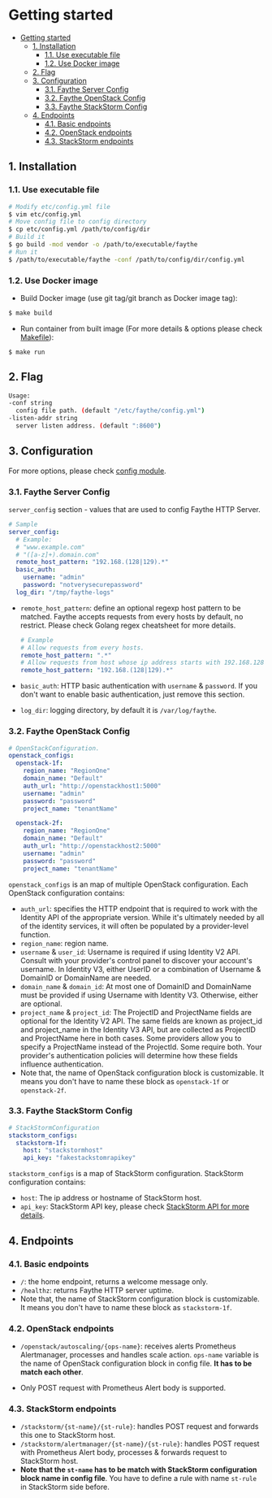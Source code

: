 # Getting started

- [Getting started](#getting-started)
  - [1. Installation](#1-installation)
    - [1.1. Use executable file](#11-use-executable-file)
    - [1.2. Use Docker image](#12-use-docker-image)
  - [2. Flag](#2-flag)
  - [3. Configuration](#3-configuration)
    - [3.1. Faythe Server Config](#31-faythe-server-config)
    - [3.2. Faythe OpenStack Config](#32-faythe-openstack-config)
    - [3.3. Faythe StackStorm Config](#33-faythe-stackstorm-config)
  - [4. Endpoints](#4-endpoints)
    - [4.1. Basic endpoints](#41-basic-endpoints)
    - [4.2. OpenStack endpoints](#42-openstack-endpoints)
    - [4.3. StackStorm endpoints](#43-stackstorm-endpoints)

## 1. Installation

### 1.1. Use executable file

```bash
# Modify etc/config.yml file
$ vim etc/config.yml
# Move config file to config directory
$ cp etc/config.yml /path/to/config/dir
# Build it
$ go build -mod vendor -o /path/to/executable/faythe
# Run it
$ /path/to/executable/faythe -conf /path/to/config/dir/config.yml
```

### 1.2. Use Docker image

- Build Docker image (use git tag/git branch as Docker image tag):

```bash
$ make build
```

- Run container from built image (For more details & options please check [Makefile](./Makefile)):

```
$ make run
```

## 2. Flag

```bash
Usage:
-conf string
  config file path. (default "/etc/faythe/config.yml")
-listen-addr string
  server listen address. (default ":8600")
```

## 3. Configuration

For more options, please check [config module](../config/config.go).

### 3.1. Faythe Server Config

`server_config` section - values that are used to config Faythe HTTP Server.

```yaml
# Sample
server_config:
  # Example:
  # "www.example.com"
  # "([a-z]+).domain.com"
  remote_host_pattern: "192.168.(128|129).*"
  basic_auth:
    username: "admin"
    password: "notverysecurepassword"
  log_dir: "/tmp/faythe-logs"
```

- `remote_host_pattern`: define an optional regexp host pattern to be matched. Faythe accepts requests from every hosts by default, no restrict. Please check Golang regex cheatsheet for more details.

  ```yaml
  # Example
  # Allow requests from every hosts.
  remote_host_pattern: ".*"
  # Allow requests from host whose ip address starts with 192.168.128 or 192.168.129
  remote_host_pattern: "192.168.(128|129).*"
  ```

- `basic_auth`: HTTP basic authentication with `username` & `password`. If you don't want to enable basic authentication, just remove this section.
- `log_dir`: logging directory, by default it is `/var/log/faythe`.

### 3.2. Faythe OpenStack Config

```yaml
# OpenStackConfiguration.
openstack_configs:
  openstack-1f:
    region_name: "RegionOne"
    domain_name: "Default"
    auth_url: "http://openstackhost1:5000"
    username: "admin"
    password: "password"
    project_name: "tenantName"

  openstack-2f:
    region_name: "RegionOne"
    domain_name: "Default"
    auth_url: "http://openstackhost2:5000"
    username: "admin"
    password: "password"
    project_name: "tenantName"
```

`openstack_configs` is an map of multiple OpenStack configuration. Each OpenStack configuration contains:

- `auth_url`: specifies the HTTP endpoint that is required to work with the Identity API of the appropriate version. While it's ultimately needed by all of the identity services, it will often be populated by a provider-level function.
- `region_name`: region name.
- `username` & `user_id`: Username is required if using Identity V2 API. Consult with your provider's control panel to discover your account's username. In Identity V3, either UserID or a combination of Username & DomainID or DomainName are needed.
- `domain_name` & `domain_id`: At most one of DomainID and DomainName must be provided if using Username with Identity V3. Otherwise, either are optional.
- `project_name` & `project_id`: The ProjectID and ProjectName fields are optional for the Identity V2 API. The same fields are known as project_id and project_name in the Identity V3 API, but are collected as ProjectID and ProjectName here in both cases. Some providers allow you to specify a ProjectName instead of the ProjectId. Some require both. Your provider's authentication policies will determine how these fields influence authentication.
- Note that, the name of OpenStack configuration block is customizable. It means you don't have to name these block as `openstack-1f` or `openstack-2f`.

### 3.3. Faythe StackStorm Config

```yaml
# StackStormConfiguration
stackstorm_configs:
  stackstorm-1f:
    host: "stackstormhost"
    api_key: "fakestackstomrapikey"
```

`stackstorm_configs` is a map of StackStorm configuration. StackStorm configuration contains:

- `host`: The ip address or hostname of StackStorm host.
- `api_key`: StackStorm API key, please check [StackStorm API for more details](https://api.stackstorm.com/).

## 4. Endpoints

### 4.1. Basic endpoints

- `/`: the home endpoint, returns a welcome message only.
- `/healthz`: returns Faythe HTTP server uptime.
- Note that, the name of StackStorm configuration block is customizable. It means you don't have to name these block as `stackstorm-1f`.

### 4.2. OpenStack endpoints

- `/openstack/autoscaling/{ops-name}`: receives alerts Prometheus Alertmanager, processes and handles scale action. `ops-name` variable is the name of OpenStack configuration block in config file. **It has to be match each other**.

* Only POST request with Prometheus Alert body is supported.

### 4.3. StackStorm endpoints

- `/stackstorm/{st-name}/{st-rule}`: handles POST request and forwards this one to StackStorm host.
- `/stackstorm/alertmanager/{st-name}/{st-rule}`: handles POST request with Prometheus Alert body, processes & forwards request to StackStorm host.
- **Note that the `st-name` has to be match with StackStorm configuration block name in config file**. You have to define a rule with name `st-rule` in StackStorm side before.
